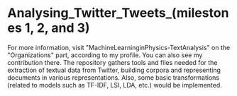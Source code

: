 # Analysing_Twitter_Tweets_(milestones 1, 2, and 3)
For more information, visit "MachineLearninginPhysics-TextAnalysis" on the "Organizations" part, according to my profile. You can also see my contribution there. The repository gathers tools and files needed for the extraction of textual data from Twitter, building corpora and representing documents in various representations. Also, some basic transformations (related to models such as TF-IDF, LSI, LDA, etc.) would be implemented. 
